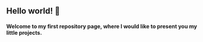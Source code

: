 ## Hello world! 👋
#### Welcome to my first repository page, where I would like to present you my little projects.
